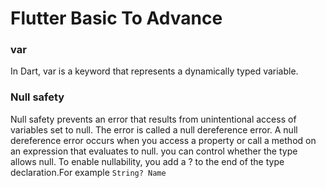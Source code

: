 # Flutter Basic To Advance

### var
In Dart, var is a keyword that represents a dynamically typed variable. 

### Null safety
Null safety prevents an error that results from unintentional access of variables set to null. The error is called a null dereference error. A null dereference error occurs when you access a property or call a method on an expression that evaluates to null. you can control whether the type allows null. To enable nullability, you add a ? to the end of the type declaration.For example `String? Name`
